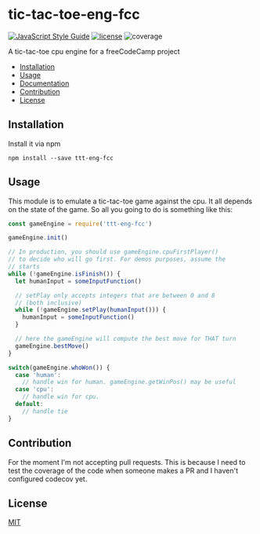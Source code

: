 # tic-tac-toe-eng-fcc
[![JavaScript Style Guide](https://img.shields.io/badge/code_style-standard-brightgreen.svg)](https://standardjs.com) 
[![license](https://img.shields.io/github/license/mashape/apistatus.svg)](LICENSE)
![coverage](https://img.shields.io/badge/coverage-100%25-brightgreen.svg)  

A tic-tac-toe cpu engine for a freeCodeCamp project

* [Installation](#installation)
* [Usage](#usage)
* [Documentation](DOCS.md)
* [Contribution](#contribution)
* [License](#license)

## Installation

Install it via npm

`npm install --save ttt-eng-fcc`

## Usage

This module is to emulate a tic-tac-toe game against the cpu. It all depends on the state of the game. So all you going to do is something like this:

```javascript
const gameEngine = require('ttt-eng-fcc')

gameEngine.init()

// In production, you should use gameEngine.cpuFirstPlayer()
// to decide who will go first. For demos purposes, assume the
// starts
while (!gameEngine.isFinish()) {
  let humanInput = someInputFunction()

  // setPlay only accepts integers that are between 0 and 8 
  // (both inclusive)
  while (!gameEngine.setPlay(humanInput())) {
    humanInput = someInputFunction()
  }

  // here the gameEngine will compute the best move for THAT turn
  gameEngine.bestMove()
}

switch(gameEngine.whoWon()) {
  case 'human':
    // handle win for human. gameEngine.getWinPos() may be useful
  case 'cpu':
    // handle win for cpu.
  default:
    // handle tie
}
```

## Contribution

For the moment I'm not accepting pull requests. This is because I need to test 
the coverage of the code when someone makes a PR and I haven't configured codecov yet.

## License

[MIT](LICENSE)
